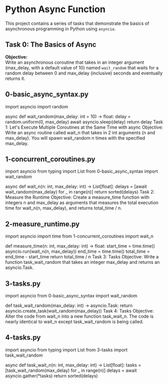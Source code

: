# Python Async Function

This project contains a series of tasks that demonstrate the basics of asynchronous programming in Python using `asyncio`.

## Task 0: The Basics of Async

**Objective:**  
Write an asynchronous coroutine that takes in an integer argument (max_delay, with a default value of 10) named `wait_random` that waits for a random delay between 0 and max_delay (inclusive) seconds and eventually returns it.


## 0-basic_async_syntax.py

import asyncio
import random

async def wait_random(max_delay: int = 10) -> float:
    delay = random.uniform(0, max_delay)
    await asyncio.sleep(delay)
    return delay
Task 1: Let's Execute Multiple Coroutines at the Same Time with async
Objective:
Write an async routine called wait_n that takes in 2 int arguments (n and max_delay). You will spawn wait_random n times with the specified max_delay.

##  1-concurrent_coroutines.py

import asyncio
from typing import List
from 0-basic_async_syntax import wait_random

async def wait_n(n: int, max_delay: int) -> List[float]:
    delays = [await wait_random(max_delay) for _ in range(n)]
    return sorted(delays)
Task 2: Measure the Runtime
Objective:
Create a measure_time function with integers n and max_delay as arguments that measures the total execution time for wait_n(n, max_delay), and returns total_time / n.

## 2-measure_runtime.py

import asyncio
import time
from 1-concurrent_coroutines import wait_n

def measure_time(n: int, max_delay: int) -> float:
    start_time = time.time()
    asyncio.run(wait_n(n, max_delay))
    end_time = time.time()
    total_time = end_time - start_time
    return total_time / n
Task 3: Tasks
Objective:
Write a function task_wait_random that takes an integer max_delay and returns an asyncio.Task.

## 3-tasks.py

import asyncio
from 0-basic_async_syntax import wait_random

def task_wait_random(max_delay: int) -> asyncio.Task:
    return asyncio.create_task(wait_random(max_delay))
Task 4: Tasks
Objective:
Alter the code from wait_n into a new function task_wait_n. The code is nearly identical to wait_n except task_wait_random is being called.

## 4-tasks.py

import asyncio
from typing import List
from 3-tasks import task_wait_random

async def task_wait_n(n: int, max_delay: int) -> List[float]:
    tasks = [task_wait_random(max_delay) for _ in range(n)]
    delays = await asyncio.gather(*tasks)
    return sorted(delays)
